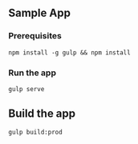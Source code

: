 ## Sample App

### Prerequisites

```
npm install -g gulp && npm install
```

### Run the app

```
gulp serve
```

## Build the app

```
gulp build:prod
```
